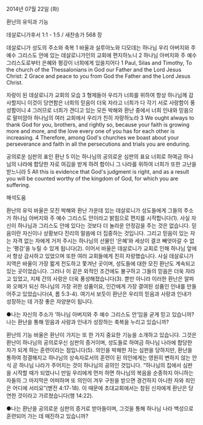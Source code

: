2014년 07월 22일 (화)

환난의 유익과 기능



데살로니가후서 1:1 - 1:5 / 새찬송가 568 장


데살로니가 성도의 주소와 축복
1 바울과 실루아노와 디모데는 하나님 우리 아버지와 주 예수 그리스도 안에 있는 데살로니가인의 교회에 편지하노니 2 하나님 아버지와 주 예수 그리스도로부터 은혜와 평강이 너희에게 있을지어다
1 Paul, Silas and Timothy, To the church of the Thessalonians in God our Father and the Lord Jesus Christ: 2 Grace and peace to you from God the Father and the Lord Jesus Christ. 

자랑이 된 데살로니가 교회의 모습
3 형제들아 우리가 너희를 위하여 항상 하나님께 감사할지니 이것이 당연함은 너희의 믿음이 더욱 자라고 너희가 다 각기 서로 사랑함이 풍성함이니 4 그러므로 너희가 견디고 있는 모든 박해와 환난 중에서 너희 인내와 믿음으로 말미암아 하나님의 여러 교회에서 우리가 친히 자랑하노라
3 We ought always to thank God for you, brothers, and rightly so, because your faith is growing more and more, and the love every one of you has for each other is increasing. 4 Therefore, among God's churches we boast about your perseverance and faith in all the persecutions and trials you are enduring.   

공의로운 심판의 표인 환난
5 이는 하나님의 공의로운 심판의 표요 너희로 하여금 하나님의 나라에 합당한 자로 여김을 받게 하려 함이니 그 나라를 위하여 너희가 또한 고난을 받느니라
5 All this is evidence that God's judgment is right, and as a result you will be counted worthy of the kingdom of God, for which you are suffering.

해석도움





환난의 유익 
바울은 모진 박해와 환난 가운데 있는 데살로니가 성도들에게 그들의 주소가 하나님 아버지와 주 예수 그리스도 안이라고 밝힘으로 편지를 시작합니다(1). 사실 자신이 하나님과 그리스도 안에 있다는 것보다 더 놀라운 안정감을 주는 것은 없습니다. 믿음이란 자신이나 상황보다 진리의 말씀에 더 집중하는 것입니다. 그리고 믿음이 있는 자는 자격 없는 자에게 거저 주시는 하나님의 선물인 ‘은혜’와 세상이 결코 빼앗아갈 수 없는 ‘평강’을 누릴 수 있게 됩니다(2). 이어서 바울은 데살로니가 교회로 인해 하나님 앞에서 항상 감사하고 있었으며 또한 여러 교회들에게 친히 자랑했습니다. 사실 데살로니가 지역은 바울이 가장 짧게 전도하고 쫓겨난 곳이며, 성도들에 대한 모진 환난도 계속되고 있는 곳이었습니다. 그러나 이 같은 외적인 조건에도 불구하고 그들의 믿음은 더욱 자라고 있었고, 지체 간의 사랑은 더욱 풍성해졌습니다(3). 뿐만 아니라 이러한 환난은 알파와 오메가 되신 하나님의 가장 귀한 성품이요, 인간에게 가장 결여된 성품인 인내를 만들어주고 있었습니다(4, 롬 5:3-4). 여기서 보듯이 환난은 우리의 믿음과 사랑과 인내가 성장하는 데 가장 좋은 자양분이 됩니다. 

●나는 자신의 주소가 ‘하나님 아버지와 주 예수 그리스도 안’임을 굳게 믿고 있습니까? 나는 환난을 통해 믿음과 사랑과 인내가 성장하는 축복을 누리고 있습니까? 

환난의 기능 
바울은 환난이 가지는 또 한 가지 중요한 기능을 소개하고 있습니다. 그것은 환난이 하나님의 공의로우신 심판의 증거이며, 성도들로 하여금 하나님 나라에 합당한 자가 되게 하는 훈련이라는 점입니다(5). 의인을 박해한 자는 심판을 당하지만, 환난을 통하여 정결해지고 하나님의 상속자로서의 훈련이 된 의인에게는 영원히 변하지 않는 안식 곧 하나님 나라가 주어지는 것이 하나님의 공의인 것입니다. “하나님의 집에서 심판을 시작할 때가 되었나니 만일 우리에게 먼저 하면 하나님의 복음을 순종하지 아니하는 자들의 그 마지막은 어떠하며 또 의인이 겨우 구원을 받으면 경건하지 아니한 자와 죄인은 어디에 서리요”(벧전 4:17-18). 이 때문에 초대교회에서는 참된 신자에게 환난은 당연한 것이라고 가르쳤습니다(행 14:22). 

●나는 환난을 공의로운 심판의 증거로 받아들이며, 그것을 통해 하나님 나라 백성으로 훈련되어 가는 데 매진하고 있습니까?